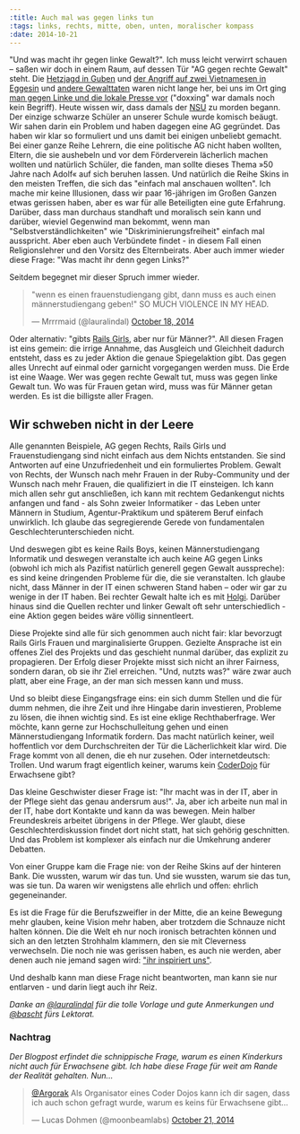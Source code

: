 ```yaml
---
:title: Auch mal was gegen links tun
:tags: links, rechts, mitte, oben, unten, moralischer kompass
:date: 2014-10-21
---
```

"Und was macht ihr gegen linke Gewalt?". Ich muss leicht verwirrt schauen – saßen wir doch in einem Raum, auf dessen Tür "AG gegen rechte Gewalt" steht. Die [Hetzjagd in Guben](http://de.wikipedia.org/wiki/Hetzjagd_in_Guben) und [der Angriff auf zwei Vietnamesen in Eggesin](http://www.rp-online.de/panorama/eggesin-haftstrafen-fuer-rechte-schlaeger-aid-1.2058474) und [andere Gewalttaten](http://de.wikipedia.org/wiki/Todesopfer_rechtsextremer_Gewalt_in_Deutschland#Ab_1999) waren nicht lange her, bei uns im Ort ging [man gegen Linke und die lokale Presse vor](https://www.antifainfoblatt.de/artikel/%C2%BBvolksfeinde%C2%AB-im-visier) ("doxxing" war damals noch kein Begriff). Heute wissen wir, dass damals der [NSU](http://de.wikipedia.org/wiki/Nationalsozialistischer_Untergrund) zu morden begann. Der einzige schwarze Schüler an unserer Schule wurde komisch beäugt. Wir sahen darin ein Problem und haben dagegen eine AG gegründet. Das haben wir klar so formuliert und uns damit bei einigen unbeliebt gemacht. Bei einer ganze Reihe Lehrern, die eine politische AG nicht haben wollten, Eltern, die sie aushebeln und vor dem Förderverein lächerlich machen wollten und natürlich Schüler, die fanden, man sollte dieses Thema »50 Jahre nach Adolf« auf sich beruhen lassen. Und natürlich die Reihe Skins in den meisten Treffen, die sich das "einfach mal anschauen wollten". Ich mache mir keine Illusionen, dass wir paar 16-jährigen im Großen Ganzen etwas gerissen haben, aber es war für alle Beteiligten eine gute Erfahrung. Darüber, dass man durchaus standhaft und moralisch sein kann und darüber, wieviel Gegenwind man bekommt, wenn man "Selbstverständlichkeiten" wie "Diskriminierungsfreiheit" einfach mal ausspricht. Aber eben auch Verbündete findet - in diesem Fall einen Religionslehrer und den Vorsitz des Elternbeirats. Aber auch immer wieder diese Frage: "Was macht ihr denn gegen Links?"

Seitdem begegnet mir dieser Spruch immer wieder.

<blockquote class="twitter-tweet" lang="en"><p>&quot;wenn es einen frauenstudiengang gibt, dann muss es auch einen männerstudiengang geben!&quot; SO MUCH VIOLENCE IN MY HEAD.</p>&mdash; Mrrrmaid (@lauralindal) <a href="https://twitter.com/lauralindal/status/523480964039983104">October 18, 2014</a></blockquote>
<script async src="//platform.twitter.com/widgets.js" charset="utf-8"></script>

Oder alternativ: "gibts [Rails Girls](http://railsgirls.com/), aber nur für Männer?". All diesen Fragen ist eins gemein: die irrige Annahme, das Ausgleich und Gleichheit dadurch entsteht, dass es zu jeder Aktion die genaue Spiegelaktion gibt. Das gegen alles Unrecht auf einmal oder garnicht vorgegangen werden muss. Die Erde ist eine Waage. Wer was gegen rechte Gewalt tut, muss was gegen linke Gewalt tun. Wo was für Frauen getan wird, muss was für Männer getan werden. Es ist die billigste aller Fragen.

## Wir schweben nicht in der Leere

Alle genannten Beispiele, AG gegen Rechts, Rails Girls und Frauenstudiengang sind nicht einfach aus dem Nichts entstanden. Sie sind Antworten auf eine Unzufriedenheit und ein formuliertes Problem. Gewalt von Rechts, der Wunsch nach mehr Frauen in der Ruby-Community und der Wunsch nach mehr Frauen, die qualifiziert in die IT einsteigen. Ich kann mich allen sehr gut anschließen, ich kann mit rechtem Gedankengut nichts anfangen und fand - als Sohn zweier Informatiker - das Leben unter Männern in Studium, Agentur-Praktikum und späterem Beruf einfach unwirklich. Ich glaube das segregierende Gerede von fundamentalen Geschlechterunterschieden nicht.

Und deswegen gibt es keine Rails Boys, keinen Männerstudiengang Informatik und deswegen veranstalte ich auch keine AG gegen Links (obwohl ich mich als Pazifist natürlich generell gegen Gewalt ausspreche): es sind keine dringenden Probleme für die, die sie veranstalten. Ich glaube nicht, dass Männer in der IT einen schweren Stand haben – oder wir gar zu wenige in der IT haben. Bei rechter Gewalt halte ich es mit [Holgi](http://holgi.blogger.de/stories/1543329/). Darüber hinaus sind die Quellen rechter und linker Gewalt oft sehr unterschiedlich - eine Aktion gegen beides wäre völlig sinnentleert.

Diese Projekte sind alle für sich genommen auch nicht fair: klar bevorzugt Rails Girls Frauen und marginalisierte Gruppen. Gezielte Ansprache ist ein offenes Ziel des Projekts und das geschieht nunmal darüber, das explizit zu propagieren. Der Erfolg dieser Projekte misst sich nicht an ihrer Fairness, sondern daran, ob sie ihr Ziel erreichen. "Und, nutzts was?" wäre zwar auch platt, aber eine Frage, an der man sich messen kann und muss.

Und so bleibt diese Eingangsfrage eins: ein sich dumm Stellen und die für dumm nehmen, die ihre Zeit und ihre Hingabe darin investieren, Probleme zu lösen, die ihnen wichtig sind. Es ist eine eklige Rechthaberfrage. Wer möchte, kann gerne zur Hochschulleitung gehen und einen Männerstudiengang Informatik fordern. Das macht natürlich keiner, weil hoffentlich vor dem Durchschreiten der Tür die Lächerlichkeit klar wird. Die Frage kommt von all denen, die eh nur zusehen. Oder internetdeutsch: Trollen. Und warum fragt eigentlich keiner, warums kein [CoderDojo](https://coderdojo.com/) für Erwachsene gibt?

Das kleine Geschwister dieser Frage ist: "Ihr macht was in der IT, aber in der Pflege sieht das genau andersrum aus!". Ja, aber ich arbeite nun mal in der IT, habe dort Kontakte und kann da was bewegen. Mein halber Freundeskreis arbeitet übrigens in der Pflege. Wer glaubt, diese Geschlechterdiskussion findet dort nicht statt, hat sich gehörig geschnitten. Und das Problem ist komplexer als einfach nur die Umkehrung anderer Debatten.

Von einer Gruppe kam die Frage nie: von der Reihe Skins auf der hinteren Bank. Die wussten, warum wir das tun. Und sie wussten, warum sie das tun, was sie tun. Da waren wir wenigstens alle ehrlich und offen: ehrlich gegeneinander.

Es ist die Frage für die Berufszweifler in der Mitte, die an keine Bewegung mehr glauben, keine Vision mehr haben, aber trotzdem die Schnauze nicht halten können. Die die Welt eh nur noch ironisch betrachten können und sich an den letzten Strohhalm klammern, den sie mit Cleverness verwechseln. Die noch nie was gerissen haben, es auch nie werden, aber denen auch nie jemand sagen wird: ["ihr inspiriert uns"](https://twitter.com/pat/status/524028335647907840).

Und deshalb kann man diese Frage nicht beantworten, man kann sie nur entlarven - und darin liegt auch ihr Reiz.

*Danke an [@lauralindal](http://twitter.com/lauralindal) für die tolle Vorlage und gute Anmerkungen und [@bascht](http://twitter.com/bascht) fürs Lektorat.*

### Nachtrag

*Der Blogpost erfindet die schnippische Frage, warum es einen Kinderkurs nicht auch für Erwachsene gibt. Ich habe diese Frage für weit am Rande der Realität gehalten. Nun...*

<blockquote class="twitter-tweet" lang="en"><p><a href="https://twitter.com/Argorak">@Argorak</a> Als Organisator eines Coder Dojos kann ich dir sagen, dass ich auch schon gefragt wurde, warum es keins für Erwachsene gibt…</p>&mdash; Lucas Dohmen (@moonbeamlabs) <a href="https://twitter.com/moonbeamlabs/status/524557808935899136">October 21, 2014</a></blockquote>
<script async src="//platform.twitter.com/widgets.js" charset="utf-8"></script>